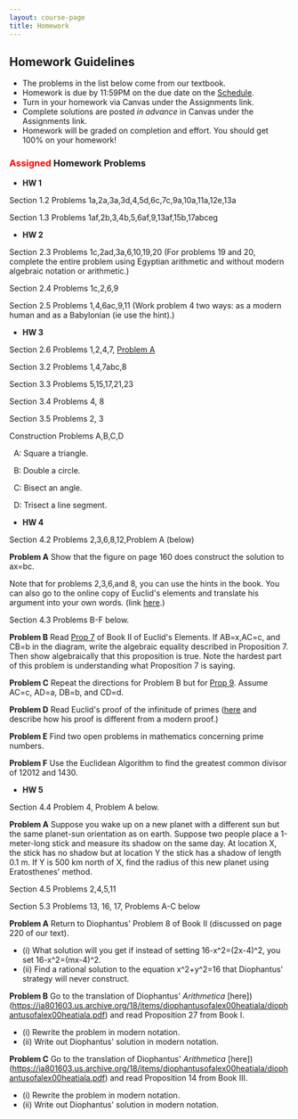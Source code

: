 ```yaml
---
layout: course-page
title: Homework
---
```

[comment]: <> ( <span style="color:red">**This Page is UNDER CONSTRUCTION for SPRING 2025**</span> )

## Homework Guidelines

  * The problems in the list below come from our textbook.
  * Homework is due by 11:59PM on the due date on the [Schedule](https://docs.google.com/spreadsheets/d/e/2PACX-1vRSXy8PBXnJpR7xxhggG7TRmXVr_T20drE4qSHNJthFCJuujuz7XPa606VCXAP73R40e4WRB37YEvSI/pubhtml).  
  * Turn in your homework via Canvas under the Assignments link.
  * Complete solutions are posted _in advance_ in Canvas under the Assignments link. 
  * Homework will be graded on completion and effort.  You should get 100% on your homework!

### <span style="color:red"> Assigned </span> Homework Problems

  * **HW 1**
    
  Section 1.2 Problems 1a,2a,3a,3d,4,5d,6c,7c,9a,10a,11a,12e,13a
  
  Section 1.3 Problems 1af,2b,3,4b,5,6af,9,13af,15b,17abceg

 * **HW 2** 

Section 2.3 Problems 1c,2ad,3a,6,10,19,20 (For problems 19 and 20, complete the entire problem using Egyptian arithmetic and without modern algebraic notation or arithmetic.)

Section 2.4 Problems 1c,2,6,9

Section 2.5 Problems 1,4,6ac,9,11 (Work problem 4 two ways: as a modern human and as a Babylonian (ie use the hint).)

 * **HW 3** 

Section 2.6 Problems 1,2,4,7, [Problem A](assets/homework/HW-s-2-6-Problem-A.pdf)

Section 3.2 Problems 1,4,7abc,8

Section 3.3 Problems 5,15,17,21,23
 
Section 3.4 Problems 4, 8 

Section 3.5 Problems 2, 3

Construction Problems A,B,C,D
 
&nbsp;&nbsp;A: Square a triangle.

&nbsp;&nbsp;B: Double a circle.
 
&nbsp;&nbsp;C: Bisect an angle.
 
&nbsp;&nbsp;D: Trisect a line segment.

* **HW 4**

Section 4.2 Problems 2,3,6,8,12,Problem A (below)

**Problem A** Show that the figure on page 160 does construct the solution to ax=bc.

Note that for problems 2,3,6,and 8, you can use the hints in the book. You can also go to the online copy of Euclid's elements and translate his argument into your own words. (link [here](http://aleph0.clarku.edu/~djoyce/elements/elements.html).)

Section 4.3 Problems B-F below.

**Problem B** Read [Prop 7](http://aleph0.clarku.edu/~djoyce/elements/bookII/propII7.html) of Book II of Euclid's Elements. If AB=x,AC=c, and CB=b in the diagram, write the algebraic equality described in Proposition 7. Then show algebraically that this proposition is true. Note the hardest part of this problem is understanding what Proposition 7 is saying.

**Problem C** Repeat the directions for Problem B but for [Prop 9](http://aleph0.clarku.edu/~djoyce/elements/bookII/propII9.html). Assume AC=c, AD=a, DB=b, and CD=d.

**Problem D** Read Euclid's proof of the infinitude of primes ([here](http://aleph0.clarku.edu/~djoyce/elements/bookIX/propIX20.html) and describe how his proof is different from a modern proof.)

**Problem E** Find two open problems in mathematics concerning prime numbers. 

**Problem F** Use the Euclidean Algorithm to find the greatest common divisor of 12012 and 1430.

* **HW 5**

Section 4.4 Problem 4, Problem A below.

**Problem A** Suppose you wake up on a new planet with a different sun but the same planet-sun orientation as on earth. Suppose two people place a 1-meter-long stick and measure its shadow on the same day. At location X, the stick has no shadow but at location Y the stick has a shadow of length 0.1 m. If Y is 500 km north of X, find the radius of this new planet using Eratosthenes' method. 

Section 4.5 Problems 2,4,5,11

[comment]: <> ( Problem C: Use modern calculus to find the area of the parabolic segment bounded by y=x^2)
[comment]: <> (and y=x+2)

[comment]: <> ( * **HW 7** )

Section 5.3 Problems 13, 16, 17, Problems A-C below

**Problem A** Return to Diophantus' Problem 8 of Book II (discussed on page 220 of our text).
 - (i) What solution will you get if instead of setting 16-x^2=(2x-4)^2, you set 16-x^2=(mx-4)^2.
 - (ii) Find a rational solution to the equation x^2+y^2=16 that Diophantus' strategy will never construct.

**Problem B** Go to the translation of Diophantus' *Arithmetica* [here])(https://ia801603.us.archive.org/18/items/diophantusofalex00heatiala/diophantusofalex00heatiala.pdf) and read Proposition 27 from Book I.
- (i) Rewrite the problem in modern notation.
- (ii) Write out Diophantus' solution in modern notation.

**Problem C** Go to the translation of Diophantus' *Arithmetica* [here])(https://ia801603.us.archive.org/18/items/diophantusofalex00heatiala/diophantusofalex00heatiala.pdf) and read Proposition 14 from Book III.
- (i) Rewrite the problem in modern notation.
- (ii) Write out Diophantus' solution in modern notation.

[comment]: <> ( Section 5.5 Problems 2, 6, 7)

[comment]: <> ( * **HW 8**)

[comment]: <> ( Section 6.2 Problems 1,2)

[comment]: <> ( Section 7.3 Problems 1a, 3ab, 5)

[comment]: <> ( Section 8.2 Problem 3  )

